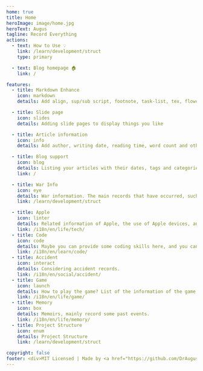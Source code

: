 ```yaml
---
home: true
title: Home
heroImage: image/home.jpg
heroText: Augus
tagline: Record Everything
actions:
  - text: How to Use 💡
    link: /learn/development/struct
    type: primary

  - text: Blog homepage 🏠
    link: /

features:
  - title: Markdown Enhance
    icon: markdown
    details: Add align, sup/sub script, footnote, task-list, tex, flowchart, diagram, mark and presentation support in markdown

  - title: Slide page
    icon: slides
    details: Adding slide pages to display things you like

  - title: Article information
    icon: info
    details: Add author, writing date, reading time, word count and other information to your article

  - title: Blog support
    icon: blog
    details: Listing your articles with their dates, tags and categories with some awesome layouts
    link: /

  - title: War Info
    icon: eye
    details: War information. The main records that have occurred, such as World War I, World War II, Malaysia War, etc.
    link: /learn/development/struct

  - title: Apple
    icon: linter
    details: Related information of Apple, the use of Apple devices, and the fun function of Apple devices.
    link: /i18n/en/life/tech/
  - title: Code
    icon: code
    details: Maybe you can provide some coding skills here, and you can also find some interview questions here.
    link: /i18n/en/learn/code/
  - title: Accident
    icon: interact
    details: Considering accident records.
    link: /i18n/en/social/accident/
  - title: Game
    icon: launch
    details: How to play the game? List of the information of the game's event wish.
    link: /i18n/en/life/game/
  - title: Memory
    icon: box
    details: Memoirs, mainly record some past events.
    link: /i18n/en/life/memory/
  - title: Project Structure
    icon: enum
    details: Project Structure
    link: /learn/development/struct

copyright: false
footer: <div>MIT Licensed | Made by <a href="https://github.com/DrAugus/" target="_blank">DrAugus</a></div><div>This page was generated by <a href="https://pages.github.com/" target="_blank">GitHub Pages</a>.</div>
---
```

